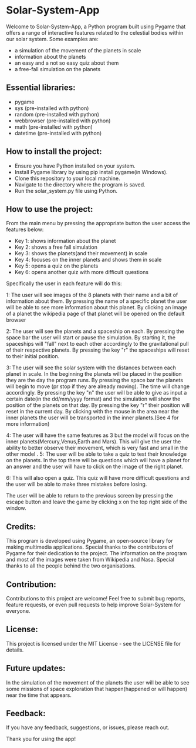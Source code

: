 # Solar-System-App

Welcome to Solar-System-App, a Python program built using Pygame that offers a range of interactive features related to the celestial bodies within our solar system. Some examples are:
* a simulation of the movement of the planets in scale
* information about the planets
* an easy and a not so easy quiz about them 
* a free-fall simulation on the planets

## Essential libraries:
* pygame
* sys (pre-installed with python)
* random (pre-installed with python)
* webbrowser (pre-installed with python)
* math (pre-installed with python)
* datetime (pre-installed with python)

## How to install the project:

* Ensure you have Python installed on your system.
* Install Pygame library by using pip install pygame(in Windows).
* Clone this repository to your local machine.
* Navigate to the directory where the program is saved.
* Run the solar_system.py file using Python.

## How to use the project:
From the main menu by pressing the appropriate button the user access the features below:
* Key 1: shows information about the planet
* Key 2: shows a free fall simulation
* Key 3: shows the planets(and their movement) in scale
* Key 4: focuses on the inner planets and shows them in scale
* Key 5: opens a quiz on the planets
* Key 6: opens another quiz with more difficult questions

Specifically the user in each feature will do this:

1: The user will see  images of the 8 planets with their name and a bit of information about them. By pressing the name of a specific planet the user will be able to see more information about this planet. By clicking an image of a planet the wikipedia page of that planet will be opened on the default browser

2: The user will see the planets and a spaceship on each. By pressing the space bar the user will start or pause the simulation. By starting it, the spaceships will "fall" next to each other accordingly to the gravitational pull of their respective planets. By pressing the key "r" the spaceships will reset to their initial position.

3: The user will see the solar system with the distances between each planet in scale. In the beginning the planets will be placed in the position they are the day the program runs. By pressing the space bar the planets will begin to move (pr stop if they are already moving). The time will change accordingly. By pressing the key "n" the user will be able to give as input a certain date(in the dd/mm/yyyy format) and the simulation will show the position of the planets on that day. By pressing the key "r" their position will reset in the current day. By clicking with the mouse in the area near the inner planets the user will be transported in the inner planets.(See 4 for more information)

4: The user will have the same features as 3 but the model will focus on the inner planets(Mercury,Venus,Earth and Mars). This will give the user the ability to better observe their movement, which is very fast and small in the other model
.
5: The user will be able to take a quiz to test their knowledge on the planets. In the top there will be questions which will have a planet for an answer and the user will have to click on the image of the right planet.

6: This will also open a quiz. This quiz will have more difficult questions and the user will be able to make three mistakes before losing.

The user will be able to return to the previous screen by pressing the escape button and leave the game by clicking x on the top right side of the window.

## Credits:
This program is developed using Pygame, an open-source library for making multimedia applications. Special thanks to the contributors of Pygame for their dedication to the project. 
The information on the program and most of the images were taken from Wikipedia and Nasa. Special thanks to all the people behind the two organisations.

## Contribution:
Contributions to this project are welcome! Feel free to submit bug reports, feature requests, or even pull requests to help improve Solar-System for everyone.

## License:
This project is licensed under the MIT License - see the LICENSE file for details.

## Future updates:
In the simulation of the movement of the planets the user will be able to see some missions of space exploration that happen(happened or will happen) near the time that appears.

## Feedback:
If you have any feedback, suggestions, or issues, please reach out.

Thank you for using the app!
